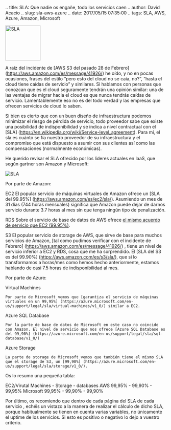 .. title: SLA: Que nadie os engañe, todo los servicios caen
.. author: David Acacio
.. slug: sla-aws-azure
.. date: 2017/05/15 07:35:00
.. tags: SLA, AWS, Azure, Amazon, Microsoft

<img src='https://cloud.githubusercontent.com/assets/2761032/25993765/743e78a4-370b-11e7-9d3d-e8321c7d49c9.jpg' alt='SLA' class='align-left' height='110' width='110'/>

A raíz del incidente de [AWS S3 del pasado 28 de Febrero] (https://aws.amazon.com/es/message/41926/)  he oído, y no en pocas ocasiones, frases del estilo “pero esto del cloud no se caía, no?”, “hasta el cloud tiene caídas de servicio” y similares. 
Si hablamos con personas que conozcan que es el cloud seguramente tendrán una opinión similar: una de las ventajas de migrar hacia el cloud es que nunca tendrás caídas de servicio. Lamentablemente eso no es del todo verdad y las empresas que ofrecen servicios de cloud lo saben.

<!-- TEASER_END -->

Si bien es cierto que con un buen diseño de infraestructura podemos minimizar el riesgo de pérdida de servicio, todo proveedor sabe que existe una posibilidad de indisponibilidad y se indica a nivel contractual con el [SLA] (https://en.wikipedia.org/wiki/Service-level_agreement). Para mí, el sla es cuánto se fía nuestro proveedor de su infraestructura y el compromiso que está dispuesto a asumir con sus clientes así como las compensaciones (normalmente económicas).

He querido revisar el SLA ofrecido por los líderes actuales en IaaS, que según gartner son Amazon y Microsoft:

<img src='https://cloud.githubusercontent.com/assets/2761032/25993764/743c5f88-370b-11e7-9959-272f9beae788.png' alt='SLA' class='align-center'>

Por parte de Amazon:

EC2 
El popular servicio de máquinas virtuales de Amazon ofrece un [SLA del 99.95%] (https://aws.amazon.com/es/ec2/sla/). Asumiendo un mes de 31 días (744 horas mensuales) significa que Amazon puede dejar de darnos servicio durante 3.7 horas al mes sin que tenga ningún tipo de penalización.

RDS
	Sobre el servicio de base de datos de AWS ofrece [el mismo acuerdo de servicio que EC2 (99.95%)](https://aws.amazon.com/es/rds/sla/). 

S3
	El popular servicio de storage de AWS, que sirve de base para muchos servicios de Amazon, [tal como pudimos verificar con el incidente de Febrero] (https://aws.amazon.com/es/message/41926/) , tiene un nivel de servicio inferior a EC2 y RDS, cosa que me ha sorprendido. El [SLA del S3 es del 99.90%] (https://aws.amazon.com/es/s3/sla/), que si lo transformamos a horas/mes como hemos hecho anteriormente,  estamos hablando de casi 7.5 horas de indisponibilidad al mes. 

Por parte de Azure: 

Virtual Machines

	Por parte de Microsoft vemos que [garantiza el servicio de máquinas virtuales en un 99,95%] (https://azure.microsoft.com/en-us/support/legal/sla/virtual-machines/v1_0/) similar a EC2.

Azure SQL Database

	Por la parte de base de datos de Microsoft en este caso no coincide con Amazon. El nivel de servicio que nos ofrece [Azure SQL Database es del 99,90%] (https://azure.microsoft.com/en-us/support/legal/sla/sql-database/v1_0/) 

Azure Storage

	La parte de storage de Microsoft vemos que también tiene el mismo SLA que el storage de S3, un [99,90%] (https://azure.microsoft.com/en-us/support/legal/sla/storage/v1_0/).

Os lo resumo una pequeña tabla:

EC2/Virutal Machines - Storage - databases
AWS 99,95% - 99,90% - 99,95%
Microsoft 99,95% - 99,90% - 99,90% 


Por último, os recomiendo que dentro de cada página del SLA de cada servicio , echéis un vistazo a la manera de realizar el cálculo de dicho SLA, porque habitualmente se tienen en cuenta varias variables, no únicamente el uptime de los servicios. Si esto es positivo o negativo lo dejo a vuestro criterio.

